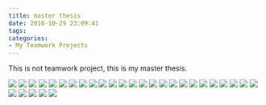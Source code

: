 ```yaml
---
title: master thesis
date: 2018-10-29 23:09:41
tags:
categories:
- My Teamwork Projects
---
```



This is not teamwork project, this is my master thesis.

![](/images/1.jpg)
![](/images/2.png)
![](/images/3.png)
![](/images/4.png)
![](/images/5.png)
![](/images/6.png)
![](/images/7.png)
![](/images/8.png)
![](/images/9.png)
![](/images/10.png)
![](/images/11.png)
![](/images/12.png)
![](/images/13.png)
![](/images/14.png)
![](/images/15.png)
![](/images/16.png)
![](/images/17.png)
![](/images/18.png)
![](/images/19.png)
![](/images/20.png)
![](/images/21.png)
![](/images/22.png)
![](/images/23.png)
![](/images/24.png)
![](/images/25.png)
![](/images/26.png)
![](/images/27.png)
![](/images/28.png)
![](/images/29.png)
![](/images/30.png)

